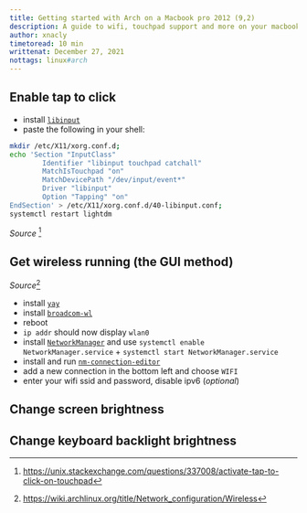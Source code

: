 ```yaml
---
title: Getting started with Arch on a Macbook pro 2012 (9,2)
description: A guide to wifi, touchpad support and more on your macbook pro 2012 using arch
author: xnacly
timetoread: 10 min
writtenat: December 27, 2021
nottags: linux#arch
---
```


## Enable tap to click

-   install [`libinput`](https://wiki.archlinux.org/title/Libinput)
-   paste the following in your shell:

```bash
mkdir /etc/X11/xorg.conf.d;
echo 'Section "InputClass"
        Identifier "libinput touchpad catchall"
        MatchIsTouchpad "on"
        MatchDevicePath "/dev/input/event*"
        Driver "libinput"
        Option "Tapping" "on"
EndSection' > /etc/X11/xorg.conf.d/40-libinput.conf;
systemctl restart lightdm
```

_Source_ [^1]

## Get wireless running (the GUI method)

_Source_[^2]

-   install [`yay`](https://github.com/Jguer/yay#installation)
-   install [`broadcom-wl`](https://wiki.archlinux.org/title/Broadcom_wireless#broadcom-wl)
-   reboot
-   `ip addr` should now display `wlan0`
-   install [`NetworkManager`](https://wiki.archlinux.org/title/NetworkManager) and use
    `systemctl enable NetworkManager.service` + `systemctl start NetworkManager.service`
-   install and run [`nm-connection-editor`](https://archlinux.org/packages/extra/x86_64/nm-connection-editor/)
-   add a new connection in the bottom left and choose `WIFI`
-   enter your wifi ssid and password, disable ipv6 (_optional_)

## Change screen brightness

## Change keyboard backlight brightness

[^1]: https://unix.stackexchange.com/questions/337008/activate-tap-to-click-on-touchpad
[^2]: https://wiki.archlinux.org/title/Network_configuration/Wireless
